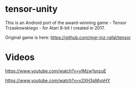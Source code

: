 # tensor-unity

This is an Android port of the award-winning game - Tensor Trzaskowskiego - for Atari 8-bit I created in 2017.

Original game is here:
https://github.com/mgr-inz-rafal/tensor

# Videos

https://www.youtube.com/watch?v=yIMzw1snzuE

https://www.youtube.com/watch?v=v2XH3pMvqHY
